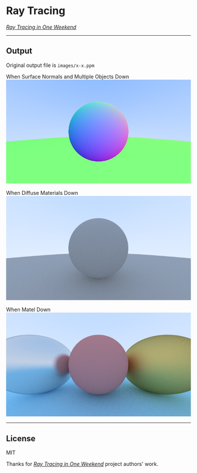 # Ray Tracing

[_Ray Tracing in One Weekend_](https://raytracing.github.io/books/RayTracingInOneWeekend.html)

---

## Output

Original output file is `images/x-x.ppm`

When Surface Normals and Multiple Objects Down
![](images/1-6.jpeg)

When Diffuse Materials Down
![](images/1-8.jpeg)

When Matel Down
![](images/1-9.jpeg)

---
## License

MIT

Thanks for [_Ray Tracing in One Weekend_](https://raytracing.github.io/books/RayTracingInOneWeekend.html) project authors' work.
